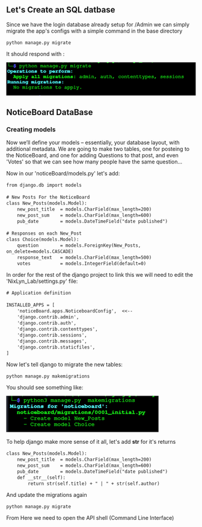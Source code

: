 ## Let's Create an SQL datbase ##

Since we have the login database already setup for /Admin
we can simply migrate the app's configs with a simple command in the base directory

```!/bin/bash
python manage.py migrate
```

It should respond with :

<img src="pics_/Migrated.png">

## NoticeBoard DataBase ##

### Creating models ###

Now we’ll define your models – essentially, your database layout, with additional metadata.
We are going to make two tables, one for posteing to the NoticeBoard, and one for adding 
Questions to that post, and even 'Votes' so that we can see how many people have the same question...

Now in our 'noticeBoard/models.py' let's add:

```!/bin/bash
from django.db import models

# New Posts For the NoticeBoard
class New_Posts(models.Model):
    new_post_title  = models.CharField(max_length=200)
    new_post_sum    = models.CharField(max_length=600)
    pub_date        = models.DateTimeField("date published")

# Responses on each New_Post
class Choice(models.Model):
    question        = models.ForeignKey(New_Posts, on_delete=models.CASCADE)
    response_text   = models.CharField(max_length=500)
    votes           = models.IntegerField(default=0)
```

In order for the rest of the django project to link this we will need to edit the
 'NixLyn_Lab/settings.py' file:

```!/bin/bash
# Application definition

INSTALLED_APPS = [
    'noticeBoard.apps.NoticeboardConfig',  <<--
    'django.contrib.admin',
    'django.contrib.auth',
    'django.contrib.contenttypes',
    'django.contrib.sessions',
    'django.contrib.messages',
    'django.contrib.staticfiles',
]
```

Now let's tell django to migrate the new tables:

```!/bin/bash
python manage.py makemigrations
```

You should see something like:

<img src="pics_/Migrations_Made.png">

To help django make more sense of it all, let's add __str__ for it's returns

```!/bin/bash
class New_Posts(models.Model):
    new_post_title  = models.CharField(max_length=200)
    new_post_sum    = models.CharField(max_length=600)
    pub_date        = models.DateTimeField("date published")
    def __str__(self):
        return str(self.title) + " | " + str(self.author)
```

And update the migrations again

```!/bin/bash
python manage.py migrate
```

From Here we need to open the API shell (Command Line Interface)


